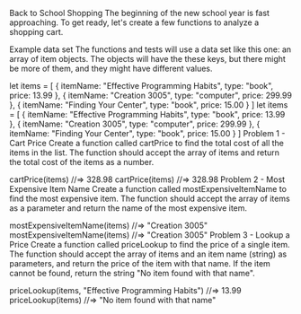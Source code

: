Back to School Shopping
The beginning of the new school year is fast approaching. To get ready, let's create a few functions to analyze a shopping cart.

Example data set
The functions and tests will use a data set like this one: an array of item objects. The objects will have the these keys, but there might be more of them, and they might have different values.

let items = [
  {
    itemName: "Effective Programming Habits",
    type: "book",
    price: 13.99
  },
  {
    itemName: "Creation 3005",
    type: "computer",
    price: 299.99
  },
  {
    itemName: "Finding Your Center",
    type: "book",
    price: 15.00
  }
]
let items = [
  {
    itemName: "Effective Programming Habits",
    type: "book",
    price: 13.99
  },
  {
    itemName: "Creation 3005",
    type: "computer",
    price: 299.99
  },
  {
    itemName: "Finding Your Center",
    type: "book",
    price: 15.00
  }
]
Problem 1 - Cart Price
Create a function called cartPrice to find the total cost of all the items in the list. The function should accept the array of items and return the total cost of the items as a number.

cartPrice(items) //=> 328.98
cartPrice(items) //=> 328.98
Problem 2 - Most Expensive Item Name
Create a function called mostExpensiveItemName to find the most expensive item. The function should accept the array of items as a parameter and return the name of the most expensive item.

mostExpensiveItemName(items) //=> "Creation 3005"
mostExpensiveItemName(items) //=> "Creation 3005"
Problem 3 - Lookup a Price
Create a function called priceLookup to find the price of a single item. The function should accept the array of items and an item name (string) as parameters, and return the price of the item with that name. If the item cannot be found, return the string "No item found with that name".

priceLookup(items, "Effective Programming Habits") //=> 13.99
priceLookup(items) //=> "No item found with that name"